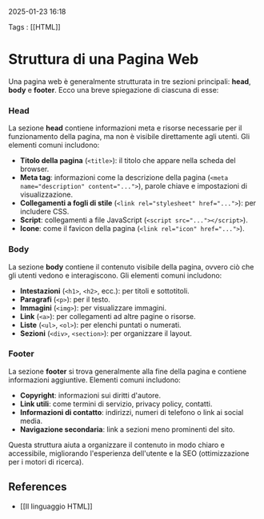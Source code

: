 2025-01-23 16:18

Tags : [[HTML]]

# Struttura di una Pagina Web

Una pagina web è generalmente strutturata in tre sezioni principali: **head**, **body** e **footer**. Ecco una breve spiegazione di ciascuna di esse:
### Head
La sezione **head** contiene informazioni meta e risorse necessarie per il funzionamento della pagina, ma non è visibile direttamente agli utenti. Gli elementi comuni includono:

- **Titolo della pagina** (`<title>`): il titolo che appare nella scheda del browser.
- **Meta tag**: informazioni come la descrizione della pagina (`<meta name="description" content="...">`), parole chiave e impostazioni di visualizzazione.
- **Collegamenti a fogli di stile** (`<link rel="stylesheet" href="...">`): per includere CSS.
- **Script**: collegamenti a file JavaScript (`<script src="..."></script>`).
- **Icone**: come il favicon della pagina (`<link rel="icon" href="...">`).
### Body
La sezione **body** contiene il contenuto visibile della pagina, ovvero ciò che gli utenti vedono e interagiscono. Gli elementi comuni includono:

- **Intestazioni** (`<h1>`, `<h2>`, ecc.): per titoli e sottotitoli.
- **Paragrafi** (`<p>`): per il testo.
- **Immagini** (`<img>`): per visualizzare immagini.
- **Link** (`<a>`): per collegamenti ad altre pagine o risorse.
- **Liste** (`<ul>`, `<ol>`): per elenchi puntati o numerati.
- **Sezioni** (`<div>`, `<section>`): per organizzare il layout.
### Footer
La sezione **footer** si trova generalmente alla fine della pagina e contiene informazioni aggiuntive. Elementi comuni includono:

- **Copyright**: informazioni sui diritti d'autore.
- **Link utili**: come termini di servizio, privacy policy, contatti.
- **Informazioni di contatto**: indirizzi, numeri di telefono o link ai social media.
- **Navigazione secondaria**: link a sezioni meno prominenti del sito.

Questa struttura aiuta a organizzare il contenuto in modo chiaro e accessibile, migliorando l'esperienza dell'utente e la SEO (ottimizzazione per i motori di ricerca).
## References

- [[Il linguaggio HTML]]
